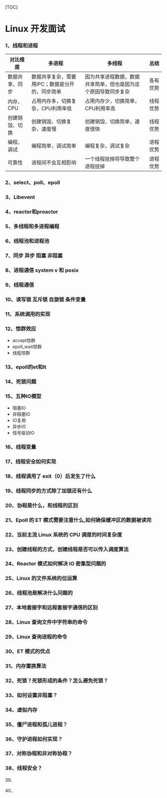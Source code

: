 [TOC]

# Linux 开发面试

### 1、线程和进程

| **对比维度**   | **多进程**                                      | **多线程**                                                   | **总结** |
| -------------- | ----------------------------------------------- | ------------------------------------------------------------ | -------- |
| 数据共享、同步 | 数据共享复杂，需要用IPC；数据是分开的，同步简单 | 因为共享进程数据，数据共享简单，但也是因为这个原因导致同步复杂 | 各有优势 |
| 内存、CPU      | 占用内存多，切换复杂，CPU利用率低               | 占用内存少，切换简单，CPU利用率高                            | 线程优势 |
| 创建销毁、切换 | 创建销毁、切换复杂，速度慢                      | 创建销毁、切换简单，速度很快                                 | 线程优势 |
| 编程、调试     | 编程简单，调试简单                              | 编程复杂，调试复杂                                           | 进程优势 |
| 可靠性         | 进程间不会互相影响                              | 一个线程挂掉将导致整个进程挂掉                               | 进程优势 |

### 2、select、poll、epoll

### 3、Libevent

### 4、reactor和proactor

### 5、多线程和多进程编程

### 6、线程池和进程池

### 7、同步 异步 阻塞 非阻塞

### 8、进程通信 system v 和 posix

### 9、线程通信

### 10、读写锁 互斥锁 自旋锁 条件变量

### 11、系统调用的实现

### 12、惊群效应

- accept惊群
- epoll_wait惊群
- 线程惊群

### 13、epoll的et和lt

### 14、死锁问题

### 15、五种IO模型

- 阻塞IO
- 非阻塞IO
- IO复用
- 异步IO
- 信号驱动IO

### 16、线程变量

### 17、线程安全如何实现

### 18、线程调用了 exit（0）后发生了什么

### 19、线程同步的方式除了加锁还有什么

### 20、协程是什么，和线程的区别

### 21、Epoll 的 ET 模式需要注意什么,如何确保缓冲区的数据被读完

### 22、当前主流 Linux 系统的 CPU 调度的时间复杂度

### 23、创建线程的方式，创建线程是否可以传入调度算法

### 24、Reactor 模式如何解决 IO 密集型问题的

### 25、Linux 的文件系统的位运算

### 26、线程池是解决什么问题的

### 27、本地套接字和远程套接字通信的区别

### 28、Linux 查询文件中字符串的命令

### 29、Linux 查询进程的命令

### 30、ET 模式的优点

### 31、内存置换算法

### 32、死锁？死锁形成的条件？怎么避免死锁？

### 33、如何设置非阻塞？

### 34、虚拟内存

### 35、僵尸进程和孤儿进程？

### 36、守护进程如何实现？

### 37、对称协程和非对称协程？

### 38、线程安全？

39、

40、